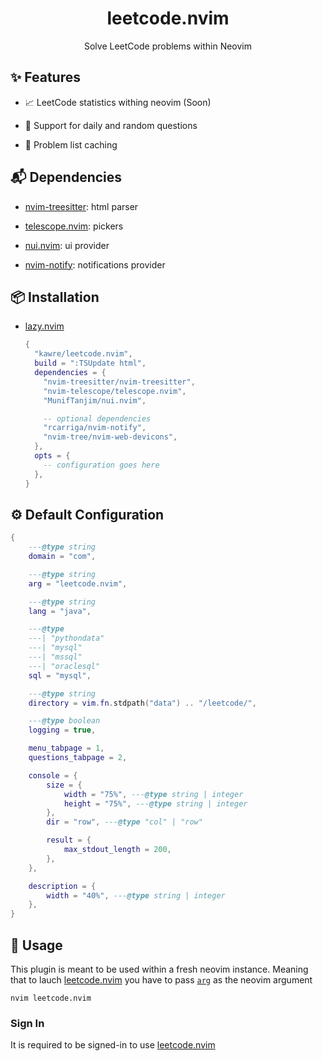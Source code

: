 <div align="center">

# leetcode.nvim

Solve LeetCode problems within Neovim

</div>

[leetcode.nvim]: https://github.com/kawre/leetcode.nvim

## ✨ Features

- 📈 LeetCode statistics withing neovim (Soon)

- 🔀 Support for daily and random questions

- 💾 Problem list caching

## 📬 Dependencies

- [nvim-treesitter][nvim-treesitter]: html parser

- [telescope.nvim][telescope.nvim]: pickers

- [nui.nvim][nui.nvim]: ui provider

- [nvim-notify][nvim-notify]: notifications provider

[nvim-treesitter]: https://github.com/nvim-treesitter/nvim-treesitter
[telescope.nvim]: https://github.com/nvim-telescope/telescope.nvim
[nui.nvim]: https://github.com/MunifTanjim/nui.nvim
[nvim-notify]: https://github.com/rcarriga/nvim-notify

## 📦 Installation

- [lazy.nvim][lazy.nvim]

  ```lua
  {
    "kawre/leetcode.nvim",
    build = ":TSUpdate html",
    dependencies = {
      "nvim-treesitter/nvim-treesitter",
      "nvim-telescope/telescope.nvim",
      "MunifTanjim/nui.nvim",

      -- optional dependencies
      "rcarriga/nvim-notify",
      "nvim-tree/nvim-web-devicons",
    },
    opts = {
      -- configuration goes here
    },
  }
  ```

[lazy.nvim]: https://github.com/folke/lazy.nvim
[packer.nvim]: https://github.com/wbthomason/packer.nvim

<h2 id="config">⚙️ Default Configuration</h2>

```lua
{
    ---@type string
    domain = "com",

    ---@type string
    arg = "leetcode.nvim",

    ---@type string
    lang = "java",

    ---@type
    ---| "pythondata"
    ---| "mysql"
    ---| "mssql"
    ---| "oraclesql"
    sql = "mysql",

    ---@type string
    directory = vim.fn.stdpath("data") .. "/leetcode/",

    ---@type boolean
    logging = true,

    menu_tabpage = 1,
    questions_tabpage = 2,

    console = {
        size = {
            width = "75%", ---@type string | integer
            height = "75%", ---@type string | integer
        },
        dir = "row", ---@type "col" | "row"

        result = {
            max_stdout_length = 200,
        },
    },

    description = {
        width = "40%", ---@type string | integer
    },
}
```

## 🚀 Usage

This plugin is meant to be used within a fresh neovim instance.
Meaning that to lauch [leetcode.nvim][leetcode.nvim] you have to pass [`arg`](#config) as the neovim argument

```
nvim leetcode.nvim
```

<!-- NOTE: [leetcode.nvim][leetcode.nvim] launch argument can be changed by modifying `arg` variable -->
<!-- inside [config](#config) -->

### Sign In

It is required to be signed-in to use [leetcode.nvim][leetcode.nvim]
